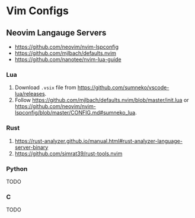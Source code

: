 # Vim Configs

## Neovim Langauge Servers

* https://github.com/neovim/nvim-lspconfig
* https://github.com/mjlbach/defaults.nvim
* https://github.com/nanotee/nvim-lua-guide


### Lua

1. Download `.vsix` file from https://github.com/sumneko/vscode-lua/releases.
2. Follow https://github.com/mjlbach/defaults.nvim/blob/master/init.lua or https://github.com/neovim/nvim-lspconfig/blob/master/CONFIG.md#sumneko_lua.


### Rust

1. https://rust-analyzer.github.io/manual.html#rust-analyzer-language-server-binary
2. https://github.com/simrat39/rust-tools.nvim


### Python

TODO


### C

TODO
